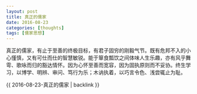 ```yaml
---
layout: post
title: 真正的儒家
date: 2016-08-23
categories: [thoughts]
tags: [儒家思想]
---
```


真正的儒家，有止于至善的终极目标，有君子固穷的刚毅气节。既有危邦不入的小心慬慎，又有可仕而仕的智慧敏锐。能于箪食瓢饮之间体味人生乐趣，亦有风乎舞雩、歌咏而归的豁达情怀。因为心怀至善而宽容，因为固执原则而不妥协。终生学习，以博学、明辨、审问、笃行为乐；木讷执着，以巧言令色、浅尝辄止为耻。

{{ 2016-08-23-真正的儒家 | backlink }}
